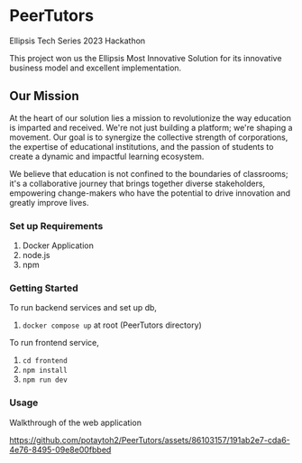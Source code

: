 # PeerTutors

Ellipsis Tech Series 2023 Hackathon

This project won us the Ellipsis Most Innovative Solution for its innovative business model and excellent implementation.

## Our Mission
At the heart of our solution lies a mission to revolutionize the way education is imparted and received. We're not just building a platform; we're shaping a movement. Our goal is to synergize the collective strength of corporations, the expertise of educational institutions, and the passion of students to create a dynamic and impactful learning ecosystem.

We believe that education is not confined to the boundaries of classrooms; it's a collaborative journey that brings together diverse stakeholders, empowering change-makers who have the potential to drive innovation and greatly improve lives.

### Set up Requirements
1) Docker Application
2) node.js
3) npm


### Getting Started
To run backend services and set up db, 
1) `docker compose up` at root (PeerTutors directory)

To run frontend service, 
1) `cd frontend`
2) `npm install`
3) `npm run dev`

### Usage
Walkthrough of the web application

https://github.com/potaytoh2/PeerTutors/assets/86103157/191ab2e7-cda6-4e76-8495-09e8e00fbbed

